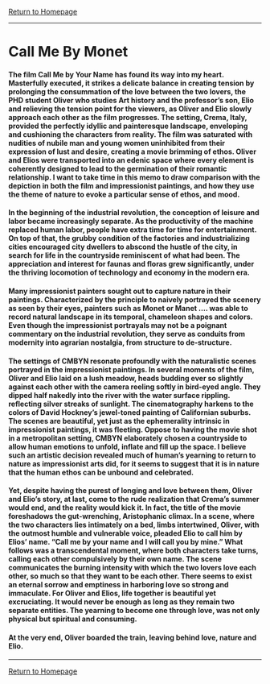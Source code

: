 [Return to Homepage](https://timmypoyu.github.io)
- - - -
# Call Me By Monet

#### The film Call Me by Your Name has found its way into my heart. Masterfully executed, it strikes a delicate balance in creating tension by prolonging the consummation of the love between the two lovers, the PHD student Oliver who studies Art history and the professor’s son, Elio and relieving the tension point for the viewers, as Oliver and Elio slowly approach each other as the film progresses. The setting, Crema, Italy, provided the perfectly idyllic and painteresque landscape, enveloping and cushioning the characters from reality. The film was saturated with nudities of nubile man and young women uninhibited from their expression of lust and desire, creating a movie brimming of ethos. Oliver and Elios were transported into an edenic space where every element is coherently designed to lead to the germination of their romantic relationship. I want to take time in this memo to draw comparison with the depiction in both the film and impressionist paintings, and how they use the theme of nature to evoke a particular sense of ethos, and mood. 


#### In the beginning of the industrial revolution, the conception of leisure and labor became increasingly separate. As the productivity of the machine replaced human labor, people have extra time for time for entertainment. On top of that, the grubby condition of the factories and industrializing cities encouraged city dwellers to abscond the hustle of the city, in search for life in the countryside reminiscent of what had been. The appreciation and interest for faunas and floras grew significantly, under the thriving locomotion of technology and economy in the modern era. 

#### Many impressionist painters sought out to capture nature in their paintings. Characterized by the principle to naively portrayed the scenery as seen by their eyes, painters such as Monet or Manet …. was able to record natural landscape in its temporal, chameleon shapes and colors. Even though the impressionist portrayals may not be a poignant commentary on the industrial revolution, they serve as conduits from modernity into agrarian nostalgia, from structure to de-structure. 

#### The settings of CMBYN resonate profoundly with the naturalistic scenes portrayed in the impressionist paintings. In several moments of the film, Oliver and Elio laid on a lush meadow, heads budding ever so slightly against each other with the camera reeling softly in bird-eyed angle. They dipped half nakedly into the river with the water surface rippling. reflecting silver streaks of sunlight. The cinematography harkens to the colors of David Hockney’s jewel-toned painting of Californian suburbs. The scenes are beautiful, yet just as the ephemerality intrinsic in impressionist paintings, it was fleeting. Oppose to having the movie shot in a metropolitan setting, CMBYN elaborately chosen a countryside to allow human emotions to unfold, inflate and fill up the space. I believe such an artistic decision revealed much of human’s yearning to return to nature as impressionist arts did, for it seems to suggest that it is in nature that the human ethos can be unbound and celebrated. 

#### Yet, despite having the purest of longing and love between them, Oliver and Elio’s story, at last, come to the rude realization that Crema’s summer would end, and the reality would kick it. In fact, the title of the movie foreshadows the gut-wrenching, Aristophanic climax. In a scene, where the two characters lies intimately on a bed, limbs intertwined, Oliver, with the outmost humble and vulnerable voice, pleaded Elio to call him by Elios’ name. “Call me by your name and I will call you by mine.” What follows was a transcendental moment, where both characters take turns, calling each other compulsively by their own name. The scene communicates the burning intensity with which the two lovers love each other, so much so that they want to be each other. There seems to exist an eternal sorrow and emptiness in harboring love so strong and immaculate. For Oliver and Elios, life together is beautiful yet excruciating. It would never be enough as long as they remain two separate entities. The yearning to become one through love, was not only physical but spiritual and consuming. 

#### At the very end, Oliver boarded the train, leaving behind love, nature and Elio.
- - - -
[Return to Homepage](https://timmypoyu.github.io)
